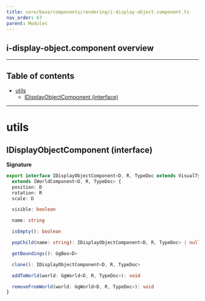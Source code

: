 ```yaml
---
title: core/base/components/rendering/i-display-object.component.ts
nav_order: 67
parent: Modules
---
```


## i-display-object.component overview

---

<h2 class="text-delta">Table of contents</h2>

- [utils](#utils)
  - [IDisplayObjectComponent (interface)](#idisplayobjectcomponent-interface)

---

# utils

## IDisplayObjectComponent (interface)

**Signature**

```ts
export interface IDisplayObjectComponent<D, R, TypeDoc extends VisualTypeDocRepo<D, R> = VisualTypeDocRepo<D, R>>
  extends IWorldComponent<D, R, TypeDoc> {
  position: D
  rotation: R
  scale: D

  visible: boolean

  name: string

  isEmpty(): boolean

  popChild(name: string): IDisplayObjectComponent<D, R, TypeDoc> | null

  getBoundings(): GgBox<D>

  clone(): IDisplayObjectComponent<D, R, TypeDoc>

  addToWorld(world: GgWorld<D, R, TypeDoc>): void

  removeFromWorld(world: GgWorld<D, R, TypeDoc>): void
}
```
